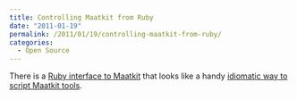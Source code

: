 ```yaml
---
title: Controlling Maatkit from Ruby
date: "2011-01-19"
permalink: /2011/01/19/controlling-maatkit-from-ruby/
categories:
  - Open Source
---
```

There is a [Ruby interface to Maatkit][1] that looks like a handy [idiomatic way to script Maatkit tools][2].

 [1]: http://rubygems.org/gems/maatkit-ruby
 [2]: http://rubydoc.info/gems/maatkit-ruby/0.1.0/frames
